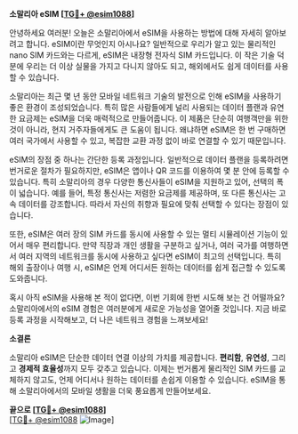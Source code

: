 **소말리아 eSIM [[TG💪+ @esim1088](https://t.me/s/esim1088)]**

안녕하세요 여러분! 오늘은 소말리아에서 eSIM을 사용하는 방법에 대해 자세히 알아보려고 합니다. eSIM이란 무엇인지 아시나요? 일반적으로 우리가 알고 있는 물리적인 nano SIM 카드와는 다르게, eSIM은 내장형 전자식 SIM 카드입니다. 이 작은 기술 덕분에 우리는 더 이상 실물을 가지고 다니지 않아도 되고, 해외에서도 쉽게 데이터를 사용할 수 있습니다.

소말리아는 최근 몇 년 동안 모바일 네트워크 기술의 발전으로 인해 eSIM을 사용하기 좋은 환경이 조성되었습니다. 특히 많은 사람들에게 널리 사용되는 데이터 플랜과 유연한 요금제는 eSIM을 더욱 매력적으로 만들어줍니다. 이 제품은 단순히 여행객만을 위한 것이 아니라, 현지 거주자들에게도 큰 도움이 됩니다. 왜냐하면 eSIM은 한 번 구매하면 여러 국가에서 사용할 수 있고, 복잡한 교환 과정 없이 바로 연결할 수 있기 때문입니다.

eSIM의 장점 중 하나는 간단한 등록 과정입니다. 일반적으로 데이터 플랜을 등록하려면 번거로운 절차가 필요하지만, eSIM은 앱이나 QR 코드를 이용하여 몇 분 안에 등록할 수 있습니다. 특히 소말리아의 경우 다양한 통신사들이 eSIM을 지원하고 있어, 선택의 폭이 넓습니다. 예를 들어, 특정 통신사는 저렴한 요금제를 제공하며, 또 다른 통신사는 고속 데이터를 강조합니다. 따라서 자신의 취향과 필요에 맞춰 선택할 수 있다는 장점이 있습니다.

또한, eSIM은 여러 장의 SIM 카드를 동시에 사용할 수 있는 멀티 시뮬레이션 기능이 있어서 매우 편리합니다. 만약 직장과 개인 생활을 구분하고 싶거나, 여러 국가를 여행하면서 여러 지역의 네트워크를 동시에 사용하고 싶다면 eSIM이 최고의 선택입니다. 특히 해외 출장이나 여행 시, eSIM은 언제 어디서든 원하는 데이터를 쉽게 접근할 수 있도록 도와줍니다.

혹시 아직 eSIM을 사용해 본 적이 없다면, 이번 기회에 한번 시도해 보는 건 어떨까요? 소말리아에서의 eSIM 경험은 여러분에게 새로운 가능성을 열어줄 것입니다. 지금 바로 등록 과정을 시작해보고, 더 나은 네트워크 경험을 느껴보세요!

**소결론**

소말리아 eSIM은 단순한 데이터 연결 이상의 가치를 제공합니다. **편리함**, **유연성**, 그리고 **경제적 효율성**까지 모두 갖추고 있습니다. 이제는 번거롭게 물리적인 SIM 카드를 교체하지 않고도, 언제 어디서나 원하는 데이터를 손쉽게 이용할 수 있습니다. eSIM을 통해 소말리아에서의 모바일 생활을 더욱 풍요롭게 만들어보세요.

**끝으로 [[TG💪+ @esim1088](https://t.me/s/esim1088)]**  
[[TG💪+ @esim1088](https://t.me/s/esim1088) ![Image](https://i.postimg.cc/Y0z9fWf4/image.png)]